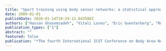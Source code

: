```yaml
---
title: "Sport training using body sensor networks: a statistical approach to measure wrist rotation for golf swing"
date: 2009-01-01
publishDate: 2020-01-14T10:29:12.043586Z
authors: ["Hassan Ghasemzadeh", "Vitali Loseu", "Eric Guenterberg", "Roozbeh Jafari"]
publication_types: ["1"]
abstract: ""
featured: false
publication: "*The fourth International ICST Conference on Body Area Networks (BodyNets)*, April 1st-3rd 2009, Los Angeles, CA, USA"
---
```


